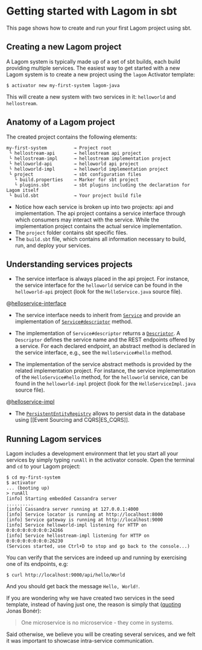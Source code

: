 # Getting started with Lagom in sbt

This page shows how to create and run your first Lagom project using sbt.

## Creating a new Lagom project

A Lagom system is typically made up of a set of sbt builds, each build providing multiple services.  The easiest way to get started with a new Lagom system is to create a new project using the `lagom` Activator template:

```
$ activator new my-first-system lagom-java
```

This will create a new system with two services in it: `helloworld` and `hellostream`.

## Anatomy of a Lagom project

The created project contains the following elements:

```
my-first-system          → Project root
 └ hellostream-api       → hellostream api project
 └ hellostream-impl      → hellostream implementation project
 └ helloworld-api        → helloworld api project
 └ helloworld-impl       → helloworld implementation project
 └ project               → sbt configuration files
   └ build.properties    → Marker for sbt project
   └ plugins.sbt         → sbt plugins including the declaration for Lagom itself
 └ build.sbt             → Your project build file
```

* Notice how each service is broken up into two projects: api and implementation. The api project contains a service interface through which consumers may interact with the service. While the implementation project contains the actual service implementation.
* The `project` folder contains sbt specific files.
* The `build.sbt` file, which contains all information necessary to build, run, and deploy your services.   

## Understanding services projects

* The service interface is always placed in the api project. For instance, the service interface for the `helloworld` service can be found in the `helloworld-api` project (look for the `HelloService.java` source file).

@[helloservice-interface](code/sample/helloworld/api/HelloService.java)

* The service interface needs to inherit from [`Service`](api/index.html?com/lightbend/lagom/javadsl/api/Service.html) and provide an implementation of [`Service#descriptor`](api/index.html?com/lightbend/lagom/javadsl/api/Service.html#descriptor--) method.

* The implementation of `Service#descriptor` returns a [`Descriptor`](api/index.html?com/lightbend/lagom/javadsl/api/Descriptor.html). A `Descriptor` defines the service name and the REST endpoints offered by a service. For each declared endpoint, an abstract method is declared in the service interface, e.g., see the `HelloService#hello` method.

* The implementation of the service abstract methods is provided by the related implementation project. For instance, the service implementation of the `HelloService#hello` method, for the `helloworld` service, can be found in the `helloworld-impl` project (look for the `HelloServiceImpl.java` source file).

@[helloservice-impl](code/sample/helloworld/impl/HelloServiceImpl.java)

* The [`PersistentEntityRegistry`](api/index.html?com/lightbend/lagom/javadsl/persistence/PersistentEntityRegistry.html) allows to persist data in the database using [[Event Sourcing and CQRS|ES_CQRS]].

## Running Lagom services

Lagom includes a development environment that let you start all your services by simply typing `runAll` in the activator console. Open the terminal and `cd` to your Lagom project:

```console
$ cd my-first-system
$ activator
... (booting up)
> runAll
[info] Starting embedded Cassandra server
..........
[info] Cassandra server running at 127.0.0.1:4000
[info] Service locator is running at http://localhost:8000
[info] Service gateway is running at http://localhost:9000
[info] Service helloworld-impl listening for HTTP on 0:0:0:0:0:0:0:0:24266
[info] Service hellostream-impl listening for HTTP on 0:0:0:0:0:0:0:0:26230
(Services started, use Ctrl+D to stop and go back to the console...)
```

You can verify that the services are indeed up and running by exercising one of its endpoints, e.g:

```console
$ curl http://localhost:9000/api/hello/World
```

And you should get back the message `Hello, World!`.

If you are wondering why we have created two services in the seed template, instead of having just one, the reason is simply that ([quoting](https://twitter.com/jboner/status/699536472442011648) Jonas Bonér):

> One microservice is no microservice - they come in systems.

Said otherwise, we believe you will be creating several services, and we felt it was important to showcase intra-service communication.
